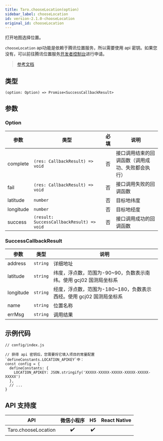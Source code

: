 ```yaml
---
title: Taro.chooseLocation(option)
sidebar_label: chooseLocation
id: version-2.1.0-chooseLocation
original_id: chooseLocation
---
```


打开地图选择位置。

`chooseLocation` api功能是依赖于腾讯位置服务，所以需要使用 api 密钥。如果您没有，可以前往腾讯位置服务[开发者控制台](https://lbs.qq.com/console/mykey.html?console=mykey)进行申请。

> [参考文档](https://developers.weixin.qq.com/miniprogram/dev/api/location/wx.chooseLocation.html)

## 类型

```tsx
(option: Option) => Promise<SuccessCallbackResult>
```

## 参数

### Option

<table>
  <thead>
    <tr>
      <th>参数</th>
      <th>类型</th>
      <th style="text-align:center">必填</th>
      <th>说明</th>
    </tr>
  </thead>
  <tbody>
    <tr>
      <td>complete</td>
      <td><code>(res: CallbackResult) =&gt; void</code></td>
      <td style="text-align:center">否</td>
      <td>接口调用结束的回调函数（调用成功、失败都会执行）</td>
    </tr>
    <tr>
      <td>fail</td>
      <td><code>(res: CallbackResult) =&gt; void</code></td>
      <td style="text-align:center">否</td>
      <td>接口调用失败的回调函数</td>
    </tr>
    <tr>
      <td>latitude</td>
      <td><code>number</code></td>
      <td style="text-align:center">否</td>
      <td>目标地纬度</td>
    </tr>
    <tr>
      <td>longitude</td>
      <td><code>number</code></td>
      <td style="text-align:center">否</td>
      <td>目标地经度</td>
    </tr>
    <tr>
      <td>success</td>
      <td><code>(result: SuccessCallbackResult) =&gt; void</code></td>
      <td style="text-align:center">否</td>
      <td>接口调用成功的回调函数</td>
    </tr>
  </tbody>
</table>

### SuccessCallbackResult

<table>
  <thead>
    <tr>
      <th>参数</th>
      <th>类型</th>
      <th>说明</th>
    </tr>
  </thead>
  <tbody>
    <tr>
      <td>address</td>
      <td><code>string</code></td>
      <td>详细地址</td>
    </tr>
    <tr>
      <td>latitude</td>
      <td><code>string</code></td>
      <td>纬度，浮点数，范围为-90~90，负数表示南纬。使用 gcj02 国测局坐标系</td>
    </tr>
    <tr>
      <td>longitude</td>
      <td><code>string</code></td>
      <td>经度，浮点数，范围为-180~180，负数表示西经。使用 gcj02 国测局坐标系</td>
    </tr>
    <tr>
      <td>name</td>
      <td><code>string</code></td>
      <td>位置名称</td>
    </tr>
    <tr>
      <td>errMsg</td>
      <td><code>string</code></td>
      <td>调用结果</td>
    </tr>
  </tbody>
</table>

## 示例代码

```tsx
// config/index.js

// 获得 api 密钥后，您需要将它填入项目的常量配置`defineConstants.LOCATION_APIKEY`中：
const config = {
  defineConstants: {
    LOCATION_APIKEY: JSON.stringify('XXXXX-XXXXX-XXXXX-XXXXX-XXXXX-XXXXX')
  },
  // ...
}
```

## API 支持度

| API | 微信小程序 | H5 | React Native |
| :---: | :---: | :---: | :---: |
| Taro.chooseLocation | ✔️ | ✔️ |  |
